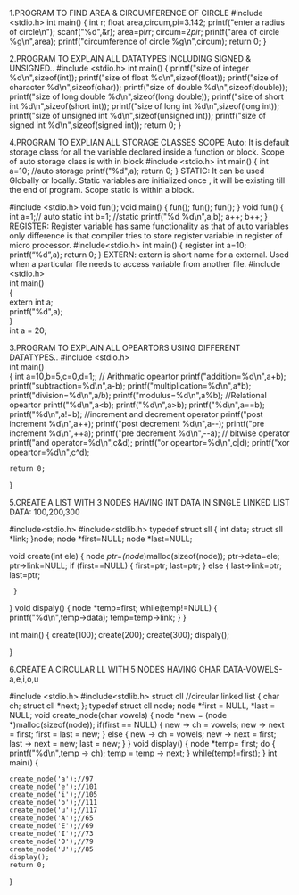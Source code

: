 1.PROGRAM TO FIND AREA & CIRCUMFERENCE OF CIRCLE
#include <stdio.h>
int main()
{
int r;
float area,circum,pi=3.142;
printf("enter a radius of circle\n");
scanf("%d",&r);
area=pi*r*r;
circum=2*pi*r;
printf("area of circle %g\n",area);
printf("circumference of circle %g\n",circum);
return 0;
}


2.PROGRAM TO EXPLAIN ALL DATATYPES INCLUDING SIGNED & UNSIGNED..
#include <stdio.h>
int main()
{
printf("size of integer %d\n",sizeof(int));
printf("size of float %d\n",sizeof(float));
printf("size of character %d\n",sizeof(char));
printf("size of double %d\n",sizeof(double));
printf("size of long double %d\n",sizeof(long double));
printf("size of short int %d\n",sizeof(short int));
printf("size of long int %d\n",sizeof(long int));
printf("size of unsigned int %d\n",sizeof(unsigned int));
printf("size of signed int %d\n",sizeof(signed int));
return 0;
}

4.PROGRAM TO EXPLIAN ALL STORAGE CLASSES SCOPE
Auto: It is default storage class for all the variable declared inside a function or block.
     Scope of auto storage class is with in block
#include <stdio.h>
int main()
{
 int a=10; //auto storage 
 printf("%d",a);
 return 0;
}
STATIC:  It can be used Globally or locally. Static variables are initialized once , it will be existing till the end of program. Scope static is within a block.

#include <stdio.h>
void fun();
void main()
{
    fun();
    fun();
    fun();
}
void fun()
{
    int a=1;// auto
    static int b=1; //static
    printf("%d %d\n",a,b);
    a++;
    b++;
}
REGISTER:  Register variable has same functionality as that of auto variables only difference is that compiler tries to store register variable in register of micro processor.
#include<stdio.h>
int main()
{
register int a=10;
printf(“%d”,a);
return 0;
}
EXTERN: extern is short name for a external. Used when a particular file needs to access variable from another file.
#include <stdio.h>  
int main()  
{  
extern int a;    
printf("%d",a);  
}  
int a = 20;




3.PROGRAM TO EXPLAIN ALL OPEARTORS USING DIFFERENT DATATYPES..
#include <stdio.h>  
int main()  
{ 
    int a=10,b=5,c=0,d=1;;
    // Arithmatic opeartor
    printf("addition=%d\n",a+b);
    printf("subtraction=%d\n",a-b);
    printf("multiplication=%d\n",a*b);
    printf("division=%d\n",a/b);
    printf("modulus=%d\n",a%b);
    //Relational opeartor
    printf("%d\n",a<b);
    printf("%d\n",a>b);
    printf("%d\n",a==b);
    printf("%d\n",a!=b);
    //increment and decrement operator
    printf("post increment %d\n",a++);
    printf("post decrement %d\n",a--);
    printf("pre increment %d\n",++a);
    printf("pre decrement %d\n",--a);
    // bitwise operator
    printf("and operator=%d\n",c&d);
    printf("or opeartor=%d\n",c|d);
    printf("xor opeartor=%d\n",c^d);
    
    return 0;
}

5.CREATE A LIST WITH 3 NODES HAVING INT DATA IN SINGLE LINKED LIST DATA: 100,200,300

#include<stdio.h>
#include<stdlib.h>
typedef struct sll
{
    int data;
    struct sll *link;
}node;
 node *first=NULL;
 node *last=NULL;
 
 void create(int ele)
 {
     node *ptr=(node*)malloc(sizeof(node));
     ptr->data=ele;
     ptr->link=NULL;
     if (first==NULL)
     {
         first=ptr;
         last=ptr;
     }
     else
     {
         last->link=ptr;
         last=ptr;
         
     }
 }
void dispaly()
{
    node *temp=first;
    while(temp!=NULL)
    {
        printf("%d\n",temp->data);
        temp=temp->link;
    }
}

int main()
{
    create(100);
    create(200);
    create(300);
    dispaly();
    
}

6.CREATE A CIRCULAR LL WITH 5 NODES HAVING CHAR DATA-VOWELS-a,e,i,o,u

#include <stdio.h>
#include<stdlib.h>
struct cll              //circular linked list
{
    char ch;
    struct cll *next;
};
typedef struct cll node;
node *first = NULL, *last = NULL;
void create_node(char vowels)
{
    node *new = (node *)malloc(sizeof(node));
    if(first == NULL)
    {
        new -> ch = vowels;
        new -> next = first;
        first = last = new;
    }
    else
    {
        new -> ch = vowels;
        new -> next = first;
        last -> next = new;
        last = new;
    }
}
void display()
{
    node *temp= first;
    do
    {
     printf("%d\n",temp -> ch);
     temp = temp -> next;
    }
    while(temp!=first);
}
int main()
{
    
    create_node('a');//97
    create_node('e');//101
    create_node('i');//105
    create_node('o');//111
    create_node('u');//117
    create_node('A');//65
    create_node('E');//69
    create_node('I');//73
    create_node('O');//79
    create_node('U');//85
    display();
    return 0;
}
